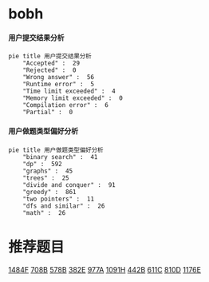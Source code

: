 # bobh

<!-- tabs:start -->



#### **用户提交结果分析**

```mermaid
pie title 用户提交结果分析
    "Accepted" :  29
    "Rejected" :  0
    "Wrong answer" :  56
    "Runtime error" :  5
    "Time limit exceeded" :  4
    "Memory limit exceeded" :  0
    "Compilation error" :  6
    "Partial" :  0
```

#### **用户做题类型偏好分析**

```mermaid
pie title 用户做题类型偏好分析
    "binary search" :  41
    "dp" :  592
    "graphs" :  45
    "trees" :  25
    "divide and conquer" :  91
    "greedy" :  861
    "two pointers" :  11
    "dfs and similar" :  26
    "math" :  26
```



<!-- tabs:end -->
# 推荐题目
[1484F](https://codeforces.com/contest/1484/problem/F)
[708B](https://codeforces.com/contest/708/problem/B)
[578B](https://codeforces.com/contest/578/problem/B)
[382E](https://codeforces.com/contest/382/problem/E)
[977A](https://codeforces.com/contest/977/problem/A)
[1091H](https://codeforces.com/contest/1091/problem/H)
[442B](https://codeforces.com/contest/442/problem/B)
[611C](https://codeforces.com/contest/611/problem/C)
[810D](https://codeforces.com/contest/810/problem/D)
[1176E](https://codeforces.com/contest/1176/problem/E)
